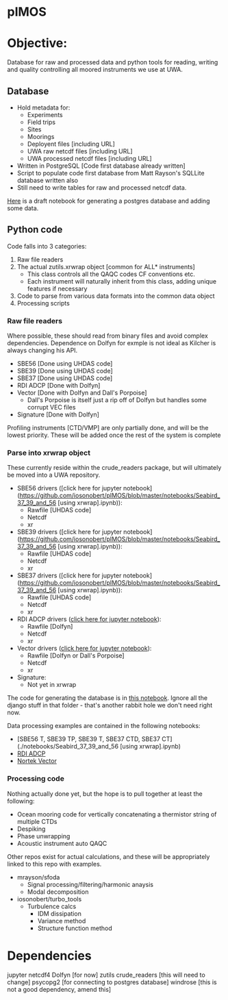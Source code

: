 # pIMOS

# Objective:
Database for raw and processed data and python tools for reading, writing and quality controlling all moored instruments we use at UWA. 

## Database
- Hold metadata for:
    - Experiments
    - Field trips
    - Sites
    - Moorings
    - Deployent files [including URL]
    - UWA raw netcdf files [including URL]
    - UWA processed netcdf files [including URL]
- Written in PostgreSQL [Code first database already written]
- Script to populate code first database from Matt Rayson's SQLLite database written also
- Still need to write tables for raw and processed netcdf data.



[Here](https://github.com/iosonobert/pIMOS/blob/master/postgres/db_create.ipynb) is a draft notebook for generating a postgres database and adding some data.

## Python code
Code falls into 3 categories:
1. Raw file readers
1. The actual zutils.xrwrap object [common for ALL* instruments]
    - This class controls all the QAQC codes CF conventions etc. 
    - Each instrument will naturally inherit from this class, adding unique features if necessary
1. Code to parse from various data formats into the common data object
1. Processing scripts

### Raw file readers
Where possible, these should read from binary files and avoid complex dependencies. Dependence on Dolfyn for exmple is not ideal as Kilcher is always changing his API.  
- SBE56 [Done using UHDAS code]
- SBE39 [Done using UHDAS code]
- SBE37 [Done using UHDAS code]
- RDI ADCP [Done with Dolfyn]
- Vector [Done with Dolfyn and Dall's Porpoise]
  - Dall's Porpoise is itself just a rip off of Dolfyn but handles some corrupt VEC files
- Signature [Done with Dolfyn]


Profiling instruments [CTD/VMP] are only partially done, and will be the lowest priority. These will be added once the rest of the system is complete

### Parse into xrwrap object
These currently reside within the crude_readers package, but will ultimately be moved into a UWA repository. 
- SBE56 drivers ([click here for jupyter notebook](https://github.com/iosonobert/pIMOS/blob/master/notebooks/Seabird_37_39_and_56 [using xrwrap].ipynb)):
    - Rawfile [UHDAS code]
    - Netcdf 
    - xr
- SBE39 drivers ([click here for jupyter notebook](https://github.com/iosonobert/pIMOS/blob/master/notebooks/Seabird_37_39_and_56 [using xrwrap].ipynb)):
    - Rawfile [UHDAS code]
    - Netcdf 
    - xr
- SBE37 drivers ([click here for jupyter notebook](https://github.com/iosonobert/pIMOS/blob/master/notebooks/Seabird_37_39_and_56 [using xrwrap].ipynb)):
    - Rawfile [UHDAS code]
    - Netcdf 
    - xr
- RDI ADCP drivers ([click here for jupyter notebook](./notebooks/RDI%20ADCP%20%5BSP250%20LR%20using%20xrwrap%5D.ipynb)):
    - Rawfile [Dolfyn]
    - Netcdf 
    - xr
- Vector drivers ([click here for jupyter notebook](notebooks/Vector%20.VEC%20Read%20and%20Clean%20%5BxrWrap%5D.ipynb)):
    - Rawfile [Dolfyn or Dall's Porpoise]
    - Netcdf 
    - xr
- Signature:
    - Not yet in xrwrap

The code for generating the database is in [this notebook](postgres/db_create.ipynb). Ignore all the django stuff in that folder - that's another rabbit hole we don't need right now. 

Data processing examples are contained in the following notebooks:
- [SBE56 T, SBE39 TP, SBE39 T, SBE37 CTD, SBE37 CT](./notebooks/Seabird_37_39_and_56 [using xrwrap].ipynb)
- [RDI ADCP](./notebooks/RDI%20ADCP%20%5BSP250%20LR%20using%20xrwrap%5D.ipynb)
- [Nortek Vector](./notebooks/Vector%20.VEC%20Read%20and%20Clean%20%5BxrWrap%5D.ipynb)

### Processing code
Nothing actually done yet, but the hope is to pull together at least the following:
- Ocean mooring code for vertically concatenating a thermistor string of multiple CTDs
- Despiking
- Phase unwrapping
- Acoustic instrument auto QAQC

Other repos exist for actual calculations, and these will be appropriately linked to this repo with examples.
- mrayson/sfoda
    - Signal processing/filtering/harmonic anaysis
    - Modal decomposition
- iosonobert/turbo_tools
    - Turbulence calcs
        - IDM dissipation
        - Variance method
        - Structure function method

# Dependencies
jupyter
netcdf4
Dolfyn [for now]
zutils
crude_readers [this will need to change]
psycopg2 [for connecting to postgres database]
windrose [this is not a good dependency, amend this]
